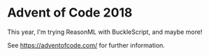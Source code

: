 # Advent of Code 2018

This year, I'm trying ReasonML with BuckleScript, and maybe more!

See https://adventofcode.com/ for further information.
